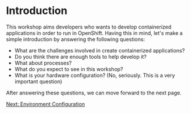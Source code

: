 Introduction
============

This workshop aims developers who wants to develop containerized applications in order to run in OpenShift. Having this in mind, let's make a simple introduction by answering the following questions:

* What are the challenges involved in create containerized applications?
* Do you think there are enough tools to help develop it?
* What about processes?
* What do you expect to see in this workshop?
* What is your hardware configuration? (No, seriously. This is a very important question)

After answering these questions, we can move forward to the next page.

[Next: Environment Configuration](https://github.com/rimolive/openshift-development-workshop/blob/master/workshop/environment-configuration.md)